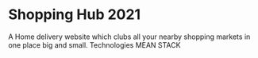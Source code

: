 # Shopping Hub 2021
 A Home delivery website which clubs all your nearby shopping markets in one place big and small.
 Technologies
 MEAN STACK
 
